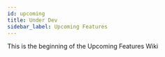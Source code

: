 ```yaml
---
id: upcoming
title: Under Dev
sidebar_label: Upcoming Features
---
```


This is the beginning of the Upcoming Features Wiki